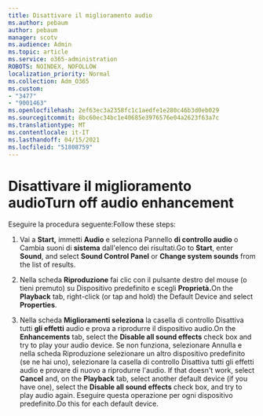 ```yaml
---
title: Disattivare il miglioramento audio
ms.author: pebaum
author: pebaum
manager: scotv
ms.audience: Admin
ms.topic: article
ms.service: o365-administration
ROBOTS: NOINDEX, NOFOLLOW
localization_priority: Normal
ms.collection: Adm_O365
ms.custom:
- "3477"
- "9001463"
ms.openlocfilehash: 2ef63ec3a2358fc1c1aedfe1e280c46b3d0eb029
ms.sourcegitcommit: 8bc60ec34bc1e40685e3976576e04a2623f63a7c
ms.translationtype: MT
ms.contentlocale: it-IT
ms.lasthandoff: 04/15/2021
ms.locfileid: "51808759"
---
```

# <a name="turn-off-audio-enhancement"></a><span data-ttu-id="d7232-102">Disattivare il miglioramento audio</span><span class="sxs-lookup"><span data-stu-id="d7232-102">Turn off audio enhancement</span></span>

<span data-ttu-id="d7232-103">Eseguire la procedura seguente:</span><span class="sxs-lookup"><span data-stu-id="d7232-103">Follow these steps:</span></span>

1. <span data-ttu-id="d7232-104">Vai a **Start,** immetti **Audio** e seleziona Pannello **di controllo audio** o Cambia suoni di **sistema** dall'elenco dei risultati.</span><span class="sxs-lookup"><span data-stu-id="d7232-104">Go to **Start**, enter **Sound**, and select **Sound Control Panel** or **Change system sounds** from the list of results.</span></span>

2. <span data-ttu-id="d7232-105">Nella scheda **Riproduzione** fai clic con il pulsante destro del mouse (o tieni premuto) su Dispositivo predefinito e scegli **Proprietà.**</span><span class="sxs-lookup"><span data-stu-id="d7232-105">On the **Playback** tab, right-click (or tap and hold) the Default Device and select **Properties**.</span></span>

3. <span data-ttu-id="d7232-106">Nella scheda **Miglioramenti seleziona** la casella di controllo Disattiva tutti **gli effetti** audio e prova a riprodurre il dispositivo audio.</span><span class="sxs-lookup"><span data-stu-id="d7232-106">On the **Enhancements** tab, select the **Disable all sound effects** check box and try to play your audio device.</span></span> <span data-ttu-id="d7232-107">Se non funziona, selezionare Annulla e  nella scheda Riproduzione selezionare un altro dispositivo predefinito  (se ne hai uno), selezionare la casella di controllo Disattiva tutti gli effetti audio e provare di nuovo a riprodurre l'audio. </span><span class="sxs-lookup"><span data-stu-id="d7232-107">If that doesn't work, select **Cancel** and, on the **Playback** tab, select another default device (if you have one), select the **Disable all sound effects** check box, and try to play audio again.</span></span> <span data-ttu-id="d7232-108">Eseguire questa operazione per ogni dispositivo predefinito.</span><span class="sxs-lookup"><span data-stu-id="d7232-108">Do this for each default device.</span></span>
